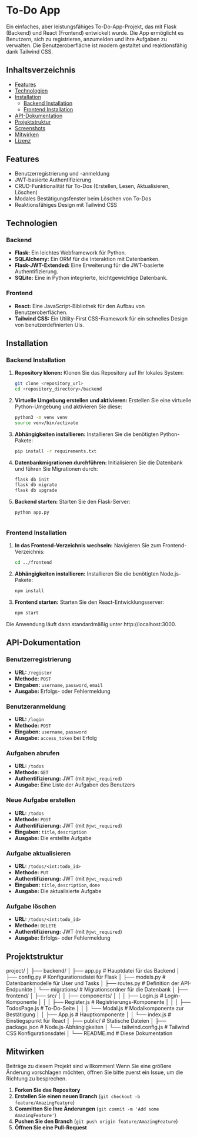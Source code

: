 # To-Do App

Ein einfaches, aber leistungsfähiges To-Do-App-Projekt, das mit Flask (Backend) und React (Frontend) entwickelt wurde. Die App ermöglicht es Benutzern, sich zu registrieren, anzumelden und ihre Aufgaben zu verwalten. Die Benutzeroberfläche ist modern gestaltet und reaktionsfähig dank Tailwind CSS.

## Inhaltsverzeichnis

- [Features](#features)
- [Technologien](#technologien)
- [Installation](#installation)
  - [Backend Installation](#backend-installation)
  - [Frontend Installation](#frontend-installation)
- [API-Dokumentation](#api-dokumentation)
- [Projektstruktur](#projektstruktur)
- [Screenshots](#screenshots)
- [Mitwirken](#mitwirken)
- [Lizenz](#lizenz)

## Features

- Benutzerregistrierung und -anmeldung
- JWT-basierte Authentifizierung
- CRUD-Funktionalität für To-Dos (Erstellen, Lesen, Aktualisieren, Löschen)
- Modales Bestätigungsfenster beim Löschen von To-Dos
- Reaktionsfähiges Design mit Tailwind CSS

## Technologien

### Backend

- **Flask:** Ein leichtes Webframework für Python.
- **SQLAlchemy:** Ein ORM für die Interaktion mit Datenbanken.
- **Flask-JWT-Extended:** Eine Erweiterung für die JWT-basierte Authentifizierung.
- **SQLite:** Eine in Python integrierte, leichtgewichtige Datenbank.

### Frontend

- **React:** Eine JavaScript-Bibliothek für den Aufbau von Benutzeroberflächen.
- **Tailwind CSS:** Ein Utility-First CSS-Framework für ein schnelles Design von benutzerdefinierten UIs.

## Installation

### Backend Installation

1. **Repository klonen:**
   Klonen Sie das Repository auf Ihr lokales System:
   ```bash
   git clone <repository_url>
   cd <repository_directory>/backend

2. **Virtuelle Umgebung erstellen und aktivieren:**
   Erstellen Sie eine virtuelle Python-Umgebung und aktivieren Sie diese:
   ```bash
   python3 -m venv venv
   source venv/bin/activate

3. **Abhängigkeiten installieren:**
   Installieren Sie die benötigten Python-Pakete:
   ```bash
   pip install -r requirements.txt

4. **Datenbankmigrationen durchführen:**
   Initialisieren Sie die Datenbank und führen Sie Migrationen durch:
   ```bash
   flask db init
   flask db migrate
   flask db upgrade

5. **Backend starten:**
   Starten Sie den Flask-Server:
   ```bash
   python app.py



### Frontend Installation

1. **In das Frontend-Verzeichnis wechseln:**
   Navigieren Sie zum Frontend-Verzeichnis:
   ```bash
   cd ../frontend

2. **Abhängigkeiten installieren:**
   Installieren Sie die benötigten Node.js-Pakete:
   ```bash
   npm install

3. **Frontend starten:**
   Starten Sie den React-Entwicklungsserver:
   ```bash
   npm start

  Die Anwendung läuft dann standardmäßig unter http://localhost:3000.


## API-Dokumentation

### Benutzerregistrierung

* **URL:** `/register`
* **Methode:** `POST`
* **Eingaben:** `username`, `password`, `email`
* **Ausgabe:** Erfolgs- oder Fehlermeldung

### Benutzeranmeldung

* **URL:** `/login`
* **Methode:** `POST`
* **Eingaben:** `username`, `password`
* **Ausgabe:** `access_token` bei Erfolg

### Aufgaben abrufen

* **URL:** `/todos`
* **Methode:** `GET`
* **Authentifizierung:** JWT (mit `@jwt_required`)
* **Ausgabe:** Eine Liste der Aufgaben des Benutzers

### Neue Aufgabe erstellen

* **URL:** `/todos`
* **Methode:** `POST`
* **Authentifizierung:** JWT (mit `@jwt_required`)
* **Eingaben:** `title`, `description`
* **Ausgabe:** Die erstellte Aufgabe

### Aufgabe aktualisieren

* **URL:** `/todos/<int:todo_id>`
* **Methode:** `PUT`
* **Authentifizierung:** JWT (mit `@jwt_required`)
* **Eingaben:** `title`, `description`, `done`
* **Ausgabe:** Die aktualisierte Aufgabe

### Aufgabe löschen

* **URL:** `/todos/<int:todo_id>`
* **Methode:** `DELETE`
* **Authentifizierung:** JWT (mit `@jwt_required`)
* **Ausgabe:** Erfolgs- oder Fehlermeldung


## Projektstruktur

project/
│
├── backend/
│   ├── app.py           # Hauptdatei für das Backend
│   ├── config.py        # Konfigurationsdatei für Flask
│   ├── models.py        # Datenbankmodelle für User und Tasks
│   ├── routes.py        # Definition der API-Endpunkte
│   └── migrations/      # Migrationsordner für die Datenbank
│
├── frontend/
│   ├── src/
│   │   ├── components/
│   │   │   ├── Login.js        # Login-Komponente
│   │   │   ├── Register.js     # Registrierungs-Komponente
│   │   │   ├── TodosPage.js    # To-Do-Seite
│   │   │   └── Modal.js        # Modalkomponente zur Bestätigung
│   │   ├── App.js             # Hauptkomponente
│   │   └── index.js           # Einstiegspunkt für React
│   ├── public/                # Statische Dateien
│   ├── package.json           # Node.js-Abhängigkeiten
│   └── tailwind.config.js     # Tailwind CSS Konfigurationsdatei
│
└── README.md                  # Diese Dokumentation



## Mitwirken

Beiträge zu diesem Projekt sind willkommen! Wenn Sie eine größere Änderung vorschlagen möchten, öffnen Sie bitte zuerst ein Issue, um die Richtung zu besprechen.

1. **Forken Sie das Repository**
2. **Erstellen Sie einen neuen Branch** (`git checkout -b feature/AmazingFeature`)
3. **Committen Sie Ihre Änderungen** (`git commit -m 'Add some AmazingFeature'`)
4. **Pushen Sie den Branch** (`git push origin feature/AmazingFeature`)
5. **Öffnen Sie eine Pull-Request**
